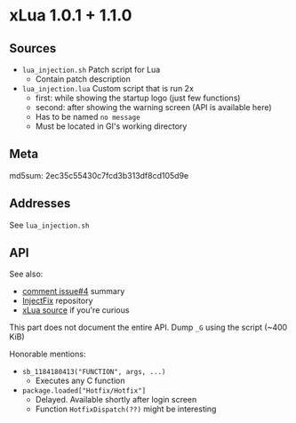 # xLua 1.0.1 + 1.1.0

## Sources

 * `lua_injection.sh` Patch script for Lua
 	* Contain patch description
 * `lua_injection.lua` Custom script that is run 2x
    * first: while showing the startup logo (just few functions)
    * second: after showing the warning screen (API is available here)
    * Has to be named `no message`
    * Must be located in GI's working directory


## Meta

md5sum: 2ec35c55430c7fcd3b313df8cd105d9e


## Addresses

See `lua_injection.sh`


## API

See also:

 * [comment issue#4](https://notabug.org/Krock/GI-on-Linux/issues/4#issuecomment-22288) summary
 * [InjectFix](https://github.com/Tencent/InjectFix) repository
 * [xLua source](https://github.com/Tencent/xLua) if you're curious

This part does not document the entire API. Dump `_G` using the script (~400 KiB)

Honorable mentions:

 * `sb_1184180413("FUNCTION", args, ...)`
    * Executes any C function
 * `package.loaded["Hotfix/Hotfix"]`
    * Delayed. Available shortly after login screen
    * Function `HotfixDispatch(??)` might be interesting
